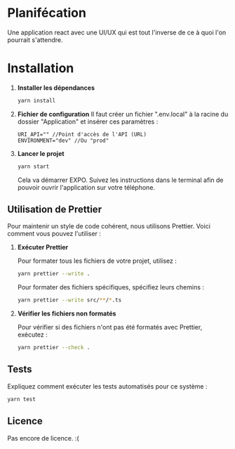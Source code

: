 # Planifécation

Une application react avec une UI/UX qui est tout l'inverse de ce à quoi l'on pourrait s'attendre.

# Installation

1. **Installer les dépendances**

   ```bash
   yarn install
   ```

2. **Fichier de configuration**
   Il faut créer un fichier ".env.local" à la racine du dossier "Application" et insérer ces paramètres :

   ```
   URI_API="" //Point d'accès de l'API (URL)
   ENVIRONMENT="dev" //Ou "prod"
   ```

3. **Lancer le projet**

   ```bash
   yarn start
   ```

   Cela va démarrer EXPO. Suivez les instructions dans le terminal afin de pouvoir ouvrir l'application sur votre téléphone.

## Utilisation de Prettier

Pour maintenir un style de code cohérent, nous utilisons Prettier. Voici comment vous pouvez l'utiliser :

1. **Exécuter Prettier**

   Pour formater tous les fichiers de votre projet, utilisez :

   ```bash
   yarn prettier --write .
   ```

   Pour formater des fichiers spécifiques, spécifiez leurs chemins :

   ```bash
   yarn prettier --write src/**/*.ts
   ```

2. **Vérifier les fichiers non formatés**

   Pour vérifier si des fichiers n'ont pas été formatés avec Prettier, exécutez :

   ```bash
   yarn prettier --check .
   ```

## Tests

Expliquez comment exécuter les tests automatisés pour ce système :

```bash
yarn test
```

## Licence

Pas encore de licence. :(
